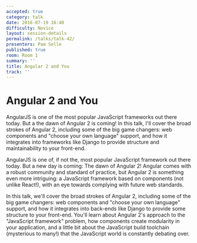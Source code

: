```yaml
---
accepted: true
category: talk
date: 2016-07-19 16:40
difficulty: Novice
layout: session-details
permalink: /talks/talk-42/
presenters: Pam Selle
published: true
room: Room 1
summary: ''
title: Angular 2 and You
track: ''
---
```


# Angular 2 and You

AngularJS is one of the most popular JavaScript frameworks out there today.
But a the dawn of Angular 2 is coming! In this talk, I'll cover the broad
strokes of Angular 2, including some of the big game changers: web components
and "choose your own language" support, and how it integrates into frameworks
like Django to provide structure and maintainability to your front-end.

AngularJS is one of, if not the, most popular JavaScript framework out there
today. But a new day is coming: The dawn of Angular 2! Angular comes with a
robust community and standard of practice, but Angular 2 is something even
more intriguing: a JavaScript framework based on components (not unlike
React!), with an eye towards complying with future web standards.

In this talk, we'll cover the broad strokes of Angular 2, including some of
the big game changers: web components and "choose your own language" support,
and how it integrates into back-ends like Django to provide some structure to
your front-end. You'll learn about Angular 2's approach to the "JavaScript
framework" problem, how components create modularity in your application, and
a little bit about the JavaScript build toolchain (mysterious to many!) that
the JavaScript world is constantly debating over.